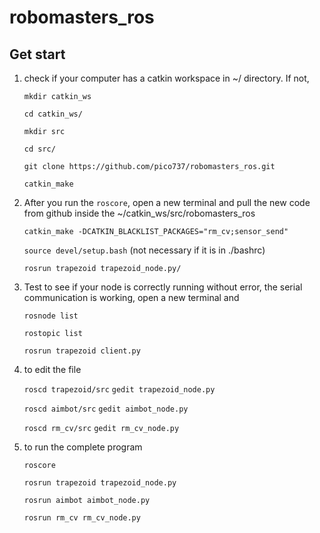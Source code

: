 # robomasters_ros

## Get start
1. check if your computer has a catkin workspace in ~/ directory. If not, 

    `mkdir catkin_ws`

    `cd catkin_ws/`

    `mkdir src`

    `cd src/`

    `git clone https://github.com/pico737/robomasters_ros.git`

    `catkin_make` 

2. After you run the `roscore`, open a new terminal and pull the new code from github inside the ~/catkin_ws/src/robomasters_ros

    `catkin_make -DCATKIN_BLACKLIST_PACKAGES="rm_cv;sensor_send"`

    `source devel/setup.bash` (not necessary if it is in ./bashrc)

    `rosrun trapezoid trapezoid_node.py/`
 
3. Test to see if your node is correctly running without error, the serial communication is working, open a new terminal and 

    `rosnode list`

    `rostopic list`
 
    `rosrun trapezoid client.py`
    
4. to edit the file

    `roscd trapezoid/src` `gedit trapezoid_node.py`
    
    `roscd aimbot/src` `gedit aimbot_node.py`
    
    `roscd rm_cv/src` `gedit rm_cv_node.py`


5. to run the complete program

    `roscore`
    
    `rosrun trapezoid trapezoid_node.py`
    
    `rosrun aimbot aimbot_node.py`
    
    `rosrun rm_cv rm_cv_node.py`
    
    
